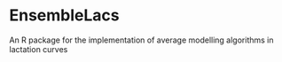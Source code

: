 # EnsembleLacs
An R package for the implementation of average modelling algorithms in lactation curves
